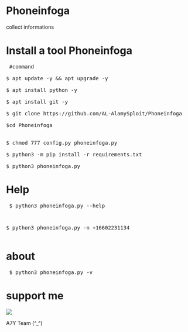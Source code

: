 # Phoneinfoga
collect informations
# Install a tool Phoneinfoga
<pre><span class="pl-c"></span> #command </span>

$ apt update -y && apt upgrade -y

$ apt install python -y

$ apt install git -y

$ git clone https://github.com/AL-AlamySploit/Phoneinfoga

$cd Phoneinfoga


$ chmod 777 config.py phoneinfoga.py

$ python3 -m pip install -r requirements.txt

$ python3 phoneinfoga.py</span></pre>

# Help
<span><pre>
$ python3 phoneinfoga.py --help

$ python3 phoneinfoga.py -n +16602231134
</span></pre>
# about
<span><pre>
$ python3 phoneinfoga.py -v
</span></pre>
# support me
<p><a href="https://www.youtube.com/channel/UCQuGjfmo04jDd6zlBscslGQ" rel="nofollow"><img src="https://camo.githubusercontent.com/cc79473d3c09ab1dcee9ae1a74d05fb7e7b57f62/68747470733a2f2f696d672e736869656c64732e696f2f62616467652f73756263726962652d596f75547562652d7265642e737667" data-canonical-src="https://img.shields.io/badge/subcribe-YouTube-red.svg" style="max-width:100%;"></a></p>

A7Y Team (^_^)
